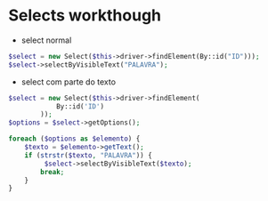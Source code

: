 # Selects workthough

* select normal

```PHP
$select = new Select($this->driver->findElement(By::id("ID")));
$select->selectByVisibleText("PALAVRA");
```

* select com parte do texto

```PHP
$select = new Select($this->driver->findElement(
            By::id('ID')
        ));
$options = $select->getOptions();

foreach ($options as $elemento) {
    $texto = $elemento->getText();
    if (strstr($texto, "PALAVRA")) {
         $select->selectByVisibleText($texto);
        break;
    }
}
```
